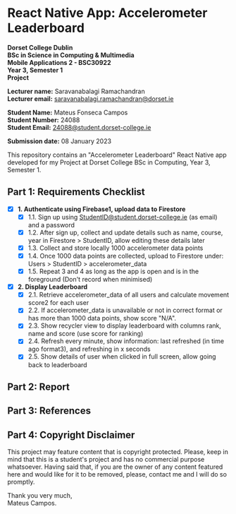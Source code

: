 # React Native App: Accelerometer Leaderboard

**Dorset College Dublin**  
**BSc in Science in Computing & Multimedia**  
**Mobile Applications 2 - BSC30922**  
**Year 3, Semester 1**  
**Project**

**Lecturer name:** Saravanabalagi Ramachandran  
**Lecturer email:** saravanabalagi.ramachandran@dorset.ie

**Student Name:** Mateus Fonseca Campos  
**Student Number:** 24088  
**Student Email:** 24088@student.dorset-college.ie

**Submission date:** 08 January 2023

This repository contains an "Accelerometer Leaderboard" React Native app developed for my Project at Dorset College BSc in Computing, Year 3, Semester 1.

## Part 1: Requirements Checklist

- [x] **1. Authenticate using Firebase1, upload data to Firestore**
  - [x] 1.1. Sign up using <span>StudentID@student.dorset-college.ie</span> (as email) and a password
  - [x] 1.2. After sign up, collect and update details such as name, course, year in Firestore > StudentID, allow editing these details later
  - [x] 1.3. Collect and store locally 1000 accelerometer data points
  - [x] 1.4. Once 1000 data points are collected, upload to Firestore under: Users > StudentID > accelerometer_data
  - [x] 1.5. Repeat 3 and 4 as long as the app is open and is in the foreground (Don't record when minimised)
- [x] **2. Display Leaderboard**
  - [x] 2.1. Retrieve accelerometer_data of all users and calculate movement score2 for each user
  - [x] 2.2. If accelerometer_data is unavailable or not in correct format or has more than 1000 data points, show score "N/A".
  - [x] 2.3. Show recycler view to display leaderboard with columns rank, name and score (use score for ranking)
  - [x] 2.4. Refresh every minute, show information: last refreshed (in time ago format3), and refreshing in x seconds
  - [x] 2.5. Show details of user when clicked in full screen, allow going back to leaderboard

## Part 2: Report



## Part 3: References



## Part 4: Copyright Disclaimer

This project may feature content that is copyright protected. Please, keep in mind that this is a student's project and has no commercial purpose whatsoever. Having said that, if you are the owner of any content featured here and would like for it to be removed, please, contact me and I will do so promptly.

Thank you very much,  
Mateus Campos.
